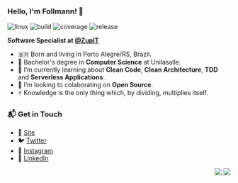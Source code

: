 ### Hello, I'm Follmann! 👋

![linux](https://img.shields.io/badge/linux-love_💛-red)
![build](https://img.shields.io/badge/build-passing-brightgreen)
![coverage](https://img.shields.io/badge/coverage-98%25-brightgreen)
![release](https://img.shields.io/badge/release-0.0.6-blue)

**Software Specialist at [@ZupIT](https://github.com/ZupIT)**
- 🇧🇷 Born and living in Porto Alegre/RS, Brazil. <br>
- 🔭 Bachelor's degree in **Computer Science** at Unilasalle.
- 🌱 I’m currently learning about **Clean Code**, **Clean Architecture**, **TDD** and **Serverless Applications**.
- 👯 I’m looking to colaborating on **Open Source**.
- ⚡ Knowledge is the only thing which, by dividing, multiplies itself.

### 📬 Get in Touch
- 🚀 [Site](https://jfollmann.com)
- 🐦 [Twitter](https://twitter.com/jfollmann)
- 📸 [Instagram](https://instagram.com/jfollmann)
- 💼 [LinkedIn](https://www.linkedin.com/in/jfollmann) 

<p align="right">
  <img src="https://visitor-badge.laobi.icu/badge?page_id=jfollmann.github"><img>
  <img src="https://img.shields.io/github/last-commit/jfollmann/jfollmann/main?label=last%20updated" />
</p>
